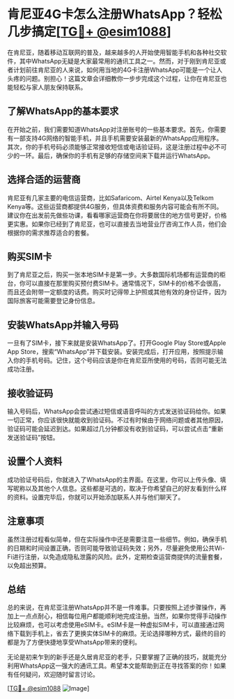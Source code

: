 # 肯尼亚4G卡怎么注册WhatsApp？轻松几步搞定[[TG💪+ @esim1088](https://t.me/s/esim1088)]

在肯尼亚，随着移动互联网的普及，越来越多的人开始使用智能手机和各种社交软件，其中WhatsApp无疑是大家最常用的通讯工具之一。然而，对于刚到肯尼亚或者计划前往肯尼亚的人来说，如何用当地的4G卡注册WhatsApp可能是一个让人头疼的问题。别担心！这篇文章会详细教你一步步完成这个过程，让你在肯尼亚也能轻松与家人朋友保持联系。

## 了解WhatsApp的基本要求

在开始之前，我们需要知道WhatsApp对注册账号的一些基本要求。首先，你需要有一部支持4G网络的智能手机，并且手机需要安装最新的WhatsApp应用程序。其次，你的手机号码必须能够正常接收短信或电话验证码，这是注册过程中必不可少的一环。最后，确保你的手机有足够的存储空间来下载并运行WhatsApp。

## 选择合适的运营商

肯尼亚有几家主要的电信运营商，比如Safaricom、Airtel Kenya以及Telkom Kenya等。这些运营商都提供4G服务，但具体资费和服务内容可能会有所不同。建议你在出发前先做些功课，看看哪家运营商在你将要居住的地方信号更好，价格更实惠。如果你已经到了肯尼亚，也可以直接去当地营业厅咨询工作人员，他们会根据你的需求推荐适合的套餐。

## 购买SIM卡

到了肯尼亚之后，购买一张本地SIM卡是第一步。大多数国际机场都有运营商的柜台，你可以直接在那里购买预付费SIM卡。通常情况下，SIM卡的价格不会很高，而且还会附带一定额度的话费。购买时记得带上护照或其他有效的身份证件，因为国际旅客可能需要登记身份信息。

## 安装WhatsApp并输入号码

一旦有了SIM卡，接下来就是安装WhatsApp了。打开Google Play Store或Apple App Store，搜索“WhatsApp”并下载安装。安装完成后，打开应用，按照提示输入你的手机号码。记住，这个号码应该是你在肯尼亚所使用的号码，否则可能无法成功注册。

## 接收验证码

输入号码后，WhatsApp会尝试通过短信或语音呼叫的方式发送验证码给你。如果一切正常，你应该很快就能收到验证码。不过有时候由于网络问题或者其他原因，验证码可能会延迟到达。如果超过几分钟都没有收到验证码，可以尝试点击“重新发送验证码”按钮。

## 设置个人资料

成功验证号码后，你就进入了WhatsApp的主界面。在这里，你可以上传头像、填写昵称以及其他个人信息。这些都是可选的，取决于你希望自己的好友看到什么样的资料。设置完毕后，你就可以开始添加联系人并与他们聊天了。

## 注意事项

虽然注册过程看似简单，但在实际操作中还是需要注意一些细节。例如，确保手机的日期和时间设置正确，否则可能导致验证码失效；另外，尽量避免使用公共Wi-Fi进行注册，以免造成隐私泄露的风险。此外，定期检查运营商提供的流量套餐，以免超出预算。

## 总结

总的来说，在肯尼亚注册WhatsApp并不是一件难事。只要按照上述步骤操作，再加上一点点耐心，相信每位用户都能顺利地完成注册。当然，如果你觉得手动操作比较麻烦，也可以考虑使用eSIM卡。eSIM卡是一种虚拟SIM卡，可以直接通过网络下载到手机上，省去了更换实体SIM卡的麻烦。无论选择哪种方式，最终的目的都是为了方便快捷地享受WhatsApp带来的便利。

无论是初来乍到的新手还是久居肯尼亚的老手，只要掌握了正确的技巧，就能充分利用WhatsApp这一强大的通讯工具。希望本文能帮助到正在寻找答案的你！如果有任何疑问，欢迎随时留言讨论。

[[TG💪+ @esim1088](https://t.me/s/esim1088) ![Image](https://i.postimg.cc/4NQfJmqS/Snipaste-2025-05-13-00-14-12.png)]